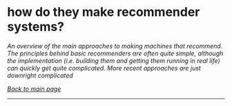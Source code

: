 # how do they make recommender systems?

*An overview of the main approaches to making machines that recommend. The principles behind basic recommenders
are often quite simple, although the implementation (i.e. building them and getting them running in real life) can quickly get quite complicated. More recent approaches are just downright complicated*

*[Back to main page](https://aodhanlutetiae.github.io/dj_recsys/)*

---
